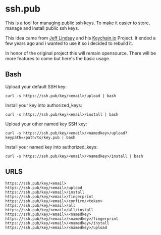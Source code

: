 # ssh.pub

This is a tool for managing public ssh keys. To make it easier to store, manage and install public ssh keys.

This idea came from [Jeff Lindsay](github.com/progrium) and his [Keychain.io](github.com/progrium/keychain.io) Project. It ended a few years ago and i wanted to use it so i decided to rebuild it.

In honor of the original project this will remain opensource. There will be more features to come but here's the basic usage.

Bash
----
Upload your default SSH key:

    curl -s https://ssh.pub/key/<email>/upload | bash

Install your key into authorized_keys:

    curl -s https://ssh.pub/key/<email>/install | bash

Upload your other named key SSH key:

    curl -s https://ssh.pub/key/<email>/<namedkey>/upload?keypath=/path/to/key.pub | bash

Install your named key into authorized_keys:

    curl -s https://ssh.pub/key/<email>/<namedkey>/install | bash



URLS
----
    https://ssh.pub/key/<email>
    https://ssh.pub/key/<email>/upload
    https://ssh.pub/key/<email>/install
    https://ssh.pub/key/<email>/fingerprint
    https://ssh.pub/key/<email>/confirm/<token>
    https://ssh.pub/key/<email>/all
    https://ssh.pub/key/<email>/all/install
    https://ssh.pub/key/<email>/<namedkey>
    https://ssh.pub/key/<email>/<namedkey>/fingerprint
    https://ssh.pub/key/<email>/<namedkey>/install
    https://ssh.pub/key/<email>/<namedkey>/upload

